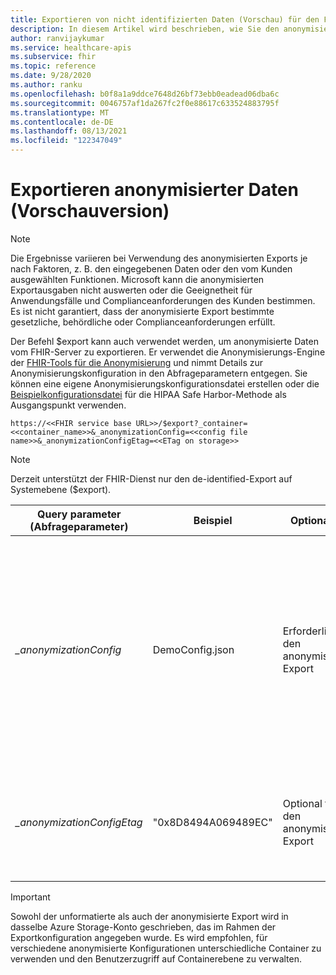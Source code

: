 ```yaml
---
title: Exportieren von nicht identifizierten Daten (Vorschau) für den FHIR-Dienst
description: In diesem Artikel wird beschrieben, wie Sie den anonymisierten Export einrichten und verwenden.
author: ranvijaykumar
ms.service: healthcare-apis
ms.subservice: fhir
ms.topic: reference
ms.date: 9/28/2020
ms.author: ranku
ms.openlocfilehash: b0f8a1a9ddce7648d26bf73ebb0eadead06dba6c
ms.sourcegitcommit: 0046757af1da267fc2f0e88617c633524883795f
ms.translationtype: MT
ms.contentlocale: de-DE
ms.lasthandoff: 08/13/2021
ms.locfileid: "122347049"
---
```

# <a name="exporting-de-identified-data-preview"></a>Exportieren anonymisierter Daten (Vorschauversion)

> [!Note] 
> Die Ergebnisse variieren bei Verwendung des anonymisierten Exports je nach Faktoren, z. B. den eingegebenen Daten oder den vom Kunden ausgewählten Funktionen. Microsoft kann die anonymisierten Exportausgaben nicht auswerten oder die Geeignetheit für Anwendungsfälle und Complianceanforderungen des Kunden bestimmen. Es ist nicht garantiert, dass der anonymisierte Export bestimmte gesetzliche, behördliche oder Complianceanforderungen erfüllt.

Der Befehl $export kann auch verwendet werden, um anonymisierte Daten vom FHIR-Server zu exportieren. Er verwendet die Anonymisierungs-Engine der [FHIR-Tools für die Anonymisierung](https://github.com/microsoft/FHIR-Tools-for-Anonymization) und nimmt Details zur Anonymisierungskonfiguration in den Abfrageparametern entgegen. Sie können eine eigene Anonymisierungskonfigurationsdatei erstellen oder die [Beispielkonfigurationsdatei](https://github.com/microsoft/FHIR-Tools-for-Anonymization#sample-configuration-file-for-hipaa-safe-harbor-method) für die HIPAA Safe Harbor-Methode als Ausgangspunkt verwenden. 

 `https://<<FHIR service base URL>>/$export?_container=<<container_name>>&_anonymizationConfig=<<config file name>>&_anonymizationConfigEtag=<<ETag on storage>>`

> [!Note] 
> Derzeit unterstützt der FHIR-Dienst nur den de-identified-Export auf Systemebene ($export).

|Query parameter (Abfrageparameter)            | Beispiel |Optionalität| BESCHREIBUNG|
|---------------------------|---------|-----------|------------|
| _\_anonymizationConfig_   |DemoConfig.json|Erforderlich für den anonymisierten Export |Name der Konfigurationsdatei. Weitere Informationen finden Sie im Format der Konfigurationsdatei [hier](https://github.com/microsoft/FHIR-Tools-for-Anonymization#configuration-file-format). Diese Datei sollte in einem Container mit dem Namen **anonymization** in dem Azure Storage-Konto gespeichert werden, das als Exportspeicherort konfiguriert ist. |
| _\_anonymizationConfigEtag_|"0x8D8494A069489EC"|Optional für den anonymisierten Export|Dies ist das ETag der Konfigurationsdatei. Sie können das ETag mit dem Azure Storage-Explorer aus der Blobeigenschaft abrufen.|

> [!IMPORTANT]
> Sowohl der unformatierte als auch der anonymisierte Export wird in dasselbe Azure Storage-Konto geschrieben, das im Rahmen der Exportkonfiguration angegeben wurde. Es wird empfohlen, für verschiedene anonymisierte Konfigurationen unterschiedliche Container zu verwenden und den Benutzerzugriff auf Containerebene zu verwalten.
